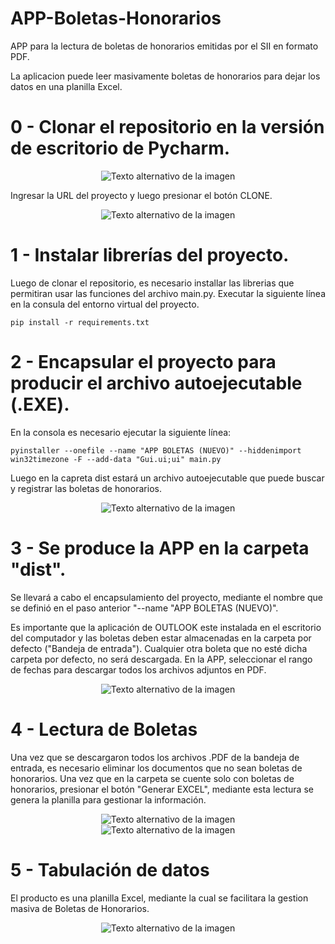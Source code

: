 # APP-Boletas-Honorarios

APP para la lectura de boletas de honorarios emitidas por el SII en formato PDF.

La aplicacion puede leer masivamente boletas de honorarios para dejar los datos en una planilla Excel.

# 0 - Clonar el repositorio en la versión de escritorio de Pycharm.

<div align="center">
    <img src="imagenes/Clonar.png" alt="Texto alternativo de la imagen">
</div>

Ingresar la URL del proyecto y luego presionar el botón CLONE.
<div align="center">
    <img src="imagenes/Clonar-Repo.png" alt="Texto alternativo de la imagen">
</div>

# 1 - Instalar librerías del proyecto.

Luego de clonar el repositorio, es necesario installar las librerias que permitiran usar las funciones del archivo main.py. Executar la siguiente línea en la consula del entorno virtual del proyecto.

```
pip install -r requirements.txt
```

# 2 - Encapsular el proyecto para producir el archivo autoejecutable (.EXE).

En la consola es necesario ejecutar la siguiente línea: 

```
pyinstaller --onefile --name "APP BOLETAS (NUEVO)" --hiddenimport win32timezone -F --add-data "Gui.ui;ui" main.py
```

Luego en la capreta dist estará un archivo autoejecutable que puede buscar y registrar las boletas de honorarios. 

<div align="center">
    <img src="imagenes/comando.png" alt="Texto alternativo de la imagen">
</div>

# 3 - Se produce la APP en la carpeta "dist".

Se llevará a cabo el encapsulamiento del proyecto, mediante el nombre que se definió en el paso anterior "--name "APP BOLETAS (NUEVO)".

Es importante que la aplicación de OUTLOOK este instalada en el escritorio del computador y las boletas deben estar almacenadas en la carpeta por defecto ("Bandeja de entrada"). Cualquier otra boleta que no esté dicha carpeta por defecto, no será descargada. En la APP, seleccionar el rango de fechas para descargar todos los archivos adjuntos en PDF.

<div align="center">
    <img src="imagenes/APP.png" alt="Texto alternativo de la imagen">
</div>

# 4 - Lectura de Boletas

Una vez que se descargaron todos los archivos .PDF de la bandeja de entrada, es necesario eliminar los documentos que no sean boletas de honorarios. Una vez que en la carpeta se cuente solo con boletas de honorarios, presionar el botón "Generar EXCEL", mediante esta lectura se genera la planilla para gestionar la información.

<div align="center">
    <img src="imagenes/Generar.png" alt="Texto alternativo de la imagen">
</div>

<div align="center">
    <img src="imagenes/Lectura-Boletas.png" alt="Texto alternativo de la imagen">
</div>

# 5 - Tabulación de datos

El producto es una planilla Excel, mediante la cual se facilitara la gestion masiva de Boletas de Honorarios.

<div align="center">
    <img src="imagenes/Excel.png" alt="Texto alternativo de la imagen">
</div>
